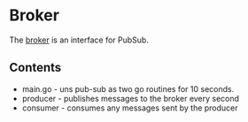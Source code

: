# Broker

The [broker](https://godoc.org/github.com/yadisnel/go-ms/v2broker#Broker) is an interface for PubSub.

## Contents

- main.go - uns pub-sub as two go routines for 10 seconds.
- producer - publishes messages to the broker every second
- consumer - consumes any messages sent by the producer

